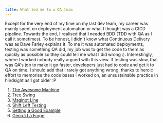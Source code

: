 ```yaml
---
title: What led me to a QA team
---
```


Except for the very end of my time on my last dev team, my career was mainly spent on deployment automation or what I thought was a CICD pipeline. 
Towards the end, I realised that I needed BDD (TDD with QA as I call it sometimes). 
To be honest, I didn't know what Continuous Delivery was as Dave Farley explains it. 
To me it was automated deployments, testing was something QA did, my job was to get the code to them as quickly as possible so they could tell me what I did wrong :). Interestingly, where I worked nobody really argued with this view. 
If testing was slow, that was QA's job to make it go faster, developers just had to code and get it to QA on time. 
I should add that I rarely got anything wrong, thanks to heroic effort to memorise the code bases I worked on, an unsustainable practice in hindsight as I got older :P

1. [The Awesome Machine](the-awesome-machine)
2. [Tree Swing](tree-swing)
3. [Maginot Line](maginot-line)
4. [Shift Left Testing](shift-left-testing)
5. [Setting a Good Example](setting)
6. [Geordi La Forge](geordi-la-forge)